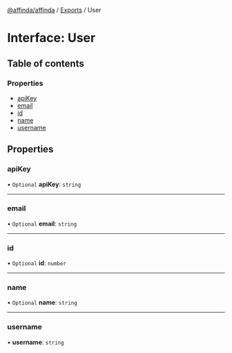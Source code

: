 [@affinda/affinda](../README.md) / [Exports](../modules.md) / User

# Interface: User

## Table of contents

### Properties

- [apiKey](User.md#apikey)
- [email](User.md#email)
- [id](User.md#id)
- [name](User.md#name)
- [username](User.md#username)

## Properties

### apiKey

• `Optional` **apiKey**: `string`

___

### email

• `Optional` **email**: `string`

___

### id

• `Optional` **id**: `number`

___

### name

• `Optional` **name**: `string`

___

### username

• **username**: `string`
